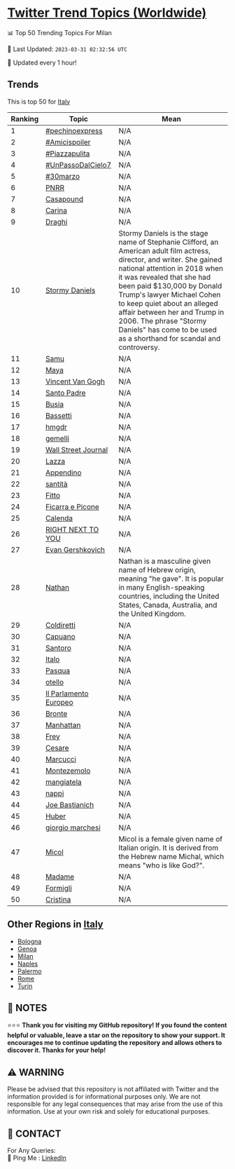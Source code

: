 [Twitter Trend Topics (Worldwide)](https://github.com/ErcinDedeoglu/Twitter-Trend-Topics)
==========


📊 Top 50 Trending Topics For Milan

📆 Last Updated: `2023-03-31 02:32:56 UTC`

🔧 Updated every 1 hour!


## Trends

This is top 50 for [Italy](</Italy>)

| Ranking | Topic | Mean |
| ------- | ------------ | ------------ |
| 1 | [#pechinoexpress](http://twitter.com/search?q=%23pechinoexpress) | N/A |
| 2 | [#Amicispoiler](http://twitter.com/search?q=%23Amicispoiler) | N/A |
| 3 | [#Piazzapulita](http://twitter.com/search?q=%23Piazzapulita) | N/A |
| 4 | [#UnPassoDalCielo7](http://twitter.com/search?q=%23UnPassoDalCielo7) | N/A |
| 5 | [#30marzo](http://twitter.com/search?q=%2330marzo) | N/A |
| 6 | [PNRR](http://twitter.com/search?q=PNRR) | N/A |
| 7 | [Casapound](http://twitter.com/search?q=Casapound) | N/A |
| 8 | [Carina](http://twitter.com/search?q=Carina) | N/A |
| 9 | [Draghi](http://twitter.com/search?q=Draghi) | N/A |
| 10 | [Stormy Daniels](http://twitter.com/search?q=Stormy+Daniels) | Stormy Daniels is the stage name of Stephanie Clifford, an American adult film actress, director, and writer. She gained national attention in 2018 when it was revealed that she had been paid $130,000 by Donald Trump's lawyer Michael Cohen to keep quiet about an alleged affair between her and Trump in 2006. The phrase "Stormy Daniels" has come to be used as a shorthand for scandal and controversy. |
| 11 | [Samu](http://twitter.com/search?q=Samu) | N/A |
| 12 | [Maya](http://twitter.com/search?q=Maya) | N/A |
| 13 | [Vincent Van Gogh](http://twitter.com/search?q=Vincent+Van+Gogh) | N/A |
| 14 | [Santo Padre](http://twitter.com/search?q=Santo+Padre) | N/A |
| 15 | [Busia](http://twitter.com/search?q=Busia) | N/A |
| 16 | [Bassetti](http://twitter.com/search?q=Bassetti) | N/A |
| 17 | [hmgdr](http://twitter.com/search?q=hmgdr) | N/A |
| 18 | [gemelli](http://twitter.com/search?q=gemelli) | N/A |
| 19 | [Wall Street Journal](http://twitter.com/search?q=Wall+Street+Journal) | N/A |
| 20 | [Lazza](http://twitter.com/search?q=Lazza) | N/A |
| 21 | [Appendino](http://twitter.com/search?q=Appendino) | N/A |
| 22 | [santità](http://twitter.com/search?q=santit%c3%a0) | N/A |
| 23 | [Fitto](http://twitter.com/search?q=Fitto) | N/A |
| 24 | [Ficarra e Picone](http://twitter.com/search?q=Ficarra+e+Picone) | N/A |
| 25 | [Calenda](http://twitter.com/search?q=Calenda) | N/A |
| 26 | [RIGHT NEXT TO YOU](http://twitter.com/search?q=RIGHT+NEXT+TO+YOU) | N/A |
| 27 | [Evan Gershkovich](http://twitter.com/search?q=Evan+Gershkovich) | N/A |
| 28 | [Nathan](http://twitter.com/search?q=Nathan) | Nathan is a masculine given name of Hebrew origin, meaning "he gave". It is popular in many English-speaking countries, including the United States, Canada, Australia, and the United Kingdom. |
| 29 | [Coldiretti](http://twitter.com/search?q=Coldiretti) | N/A |
| 30 | [Capuano](http://twitter.com/search?q=Capuano) | N/A |
| 31 | [Santoro](http://twitter.com/search?q=Santoro) | N/A |
| 32 | [Italo](http://twitter.com/search?q=Italo) | N/A |
| 33 | [Pasqua](http://twitter.com/search?q=Pasqua) | N/A |
| 34 | [otello](http://twitter.com/search?q=otello) | N/A |
| 35 | [Il Parlamento Europeo](http://twitter.com/search?q=Il+Parlamento+Europeo) | N/A |
| 36 | [Bronte](http://twitter.com/search?q=Bronte) | N/A |
| 37 | [Manhattan](http://twitter.com/search?q=Manhattan) | N/A |
| 38 | [Frey](http://twitter.com/search?q=Frey) | N/A |
| 39 | [Cesare](http://twitter.com/search?q=Cesare) | N/A |
| 40 | [Marcucci](http://twitter.com/search?q=Marcucci) | N/A |
| 41 | [Montezemolo](http://twitter.com/search?q=Montezemolo) | N/A |
| 42 | [mangiatela](http://twitter.com/search?q=mangiatela) | N/A |
| 43 | [nappi](http://twitter.com/search?q=nappi) | N/A |
| 44 | [Joe Bastianich](http://twitter.com/search?q=Joe+Bastianich) | N/A |
| 45 | [Huber](http://twitter.com/search?q=Huber) | N/A |
| 46 | [giorgio marchesi](http://twitter.com/search?q=giorgio+marchesi) | N/A |
| 47 | [Micol](http://twitter.com/search?q=Micol) | Micol is a female given name of Italian origin. It is derived from the Hebrew name Michal, which means "who is like God?". |
| 48 | [Madame](http://twitter.com/search?q=Madame) | N/A |
| 49 | [Formigli](http://twitter.com/search?q=Formigli) | N/A |
| 50 | [Cristina](http://twitter.com/search?q=Cristina) | N/A |



## Other Regions in [Italy](</Italy>)

* [Bologna](</Italy/Bologna.md>)
* [Genoa](</Italy/Genoa.md>)
* [Milan](</Italy/Milan.md>)
* [Naples](</Italy/Naples.md>)
* [Palermo](</Italy/Palermo.md>)
* [Rome](</Italy/Rome.md>)
* [Turin](</Italy/Turin.md>)



## 📝 NOTES

⭐⭐⭐ **Thank you for visiting my GitHub repository! If you found the content helpful or valuable, leave a star on the repository to show your support. It encourages me to continue updating the repository and allows others to discover it. Thanks for your help!**


## ⚠️ WARNING

Please be advised that this repository is not affiliated with Twitter and the information provided is for informational purposes only. We are not responsible for any legal consequences that may arise from the use of this information. Use at your own risk and solely for educational purposes.


## 📨 CONTACT

 For Any Queries:  
            🏓 Ping Me : [LinkedIn](https://www.linkedin.com/in/ercindedeoglu/)

